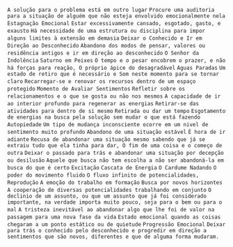 `A solução para o problema está em outro lugar` `Procure uma auditoria para a situação de alguém que não esteja envolvido emocionalmente nela` `Estagnação Emocional` `Estar excessivamente cansado, esgotado, gasto, e exausto` `Há necessidade de uma estrutura ou disciplina para impor alguns limites à extensão em demasia` `Deixar o Conhecido e Ir em Direção ao Desconhecido` `Abandono dos modos de pensar, valores ou residência antigos e ir em direção ao desconhecido` `O Senhor da Indolência` `Saturno em Peixes` `O tempo e o pesar encobrem o prazer, e não há forças para reação, O próprio ápice do desagradável` `Aguas Paradas` `Um estado de retiro que é necessário e Som neste momento para se tornar claro` `Recarregar-se e renovar os recursos dentro de um espaço protegido` `Momento de Avaliar Sentimentos` `Refletir sobre os relacionamentos e o que se gosta ou não nos mesmos` `A capacidade de ir ao interior profundo para regenerar as energias` `Retirar-se das atividades para dentro de si mesmo` `Retirada ou dar um tempo` `Esgotamento de energias na busca pela solução sem mudar o que está fazendo` `Autopiedade` `Um tipo de mudança inconsciente ocorre em um nivel de sentimento muito profundo` `Abandono de uma situação estável` `É hora de ir adiante` `Recusa de abandonar uma situação mesmo sabendo que já se extraiu tudo que ela tinha para dar, O fim de uma coisa e o começo de outra` `Deixar o passado para trás e abandonar uma situação por decepção ou desilusão` `Aquele que busca não tem escolha a não ser abandoná-la em busca do que é certo` `Excitação` `Cascata de Energia` `O Cardume Nadando` `O poder do movimento fluido` `O fluxo infinito de potencialidades, Reprodução` `A emoção do trabalho em formação` `Busca por novos horizontes` `A cooperação de diversas potencialidades trabalhando em conjunto` `O declinio de um assunto, ou que um assunto que já foi considerado importante, na verdade importa muito pouco, seja para o bem ou para o mal` `A tristeza inevitável ao abandonar algo que lhe foi de valor na passagem para uma nova fase da vida` `Estado emocional quando as coisas chegaram a um ponto estático ou de quietude` `Progressão Emocional` `Deixar para trás o conhecido pelo desconhecido e progredir em direção a sentimentos que são novos, diferentes e que de alguma forma mudaram.`  